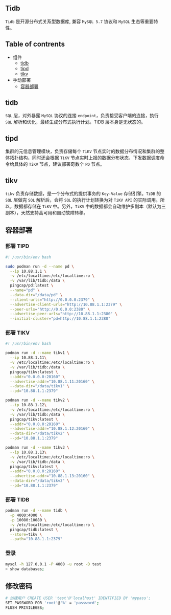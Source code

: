 ## Tidb

`Tidb` 是开源分布式关系型数据库, 兼容 `MySQL 5.7` 协议和 `MySQL` 生态等重要特性。

## Table of contrents
+ 组件
    + [tidb](#tidb)
    + [tipd](#tipd)
    + [tikv](#tikv)
+ 手动部署
    + [容器部署](#容器部署)

## tidb
`SQL` 层，对外暴露 `MySQL` 协议的连接 `endpoint`，负责接受客户端的连接，执行 `SQL` 解析和优化，最终生成分布式执行计划。TiDB 层本身是无状态的。

## tipd
集群的元信息管理模块，负责存储每个 `TiKV` 节点实时的数据分布情况和集群的整体拓扑结构，同时还会根据 `TiKV` 节点实时上报的数据分布状态，下发数据调度命令给具体的 `TiKV` 节点，建议部署奇数个 `PD` 节点。

## tikv
`tikv` 负责存储数据，是一个分布式的提供事务的 `Key-Value` 存储引擎。`TiDB` 的 `SQL` 层做完 `SQL` 解析后，会将 `SQL` 的执行计划转换为对 `TiKV API` 的实际调用。所以，数据都存储在 `TiKV` 中。另外，`TiKV` 中的数据都会自动维护多副本（默认为三副本），天然支持高可用和自动故障转移。


## 容器部署

### 部署 TIPD
```bash
#! /usr/bin/env bash

sudo podman run -d --name pd \
  --ip 10.88.1.1 \
  -v /etc/localtime:/etc/localtime:ro \
  -v /var/lib/tidb:/data \
  pingcap/pd:latest \
  --name="pd" \
  --data-dir="/data/pd" \
  --client-urls="http://0.0.0.0:2379" \
  --advertise-client-urls="http://10.88.1.1:2379" \
  --peer-urls="http://0.0.0.0:2380" \
  --advertise-peer-urls="http://10.88.1.1:2380" \
  --initial-cluster="pd=http://10.88.1.1:2380"
```

### 部署 TIKV
```bash
#! /usr/bin/env bash

podman run -d --name tikv1 \
  --ip 10.88.1.11\
  -v /etc/localtime:/etc/localtime:ro \
  -v /var/lib/tidb:/data \
  pingcap/tikv:latest \
  --addr="0.0.0.0:20160" \
  --advertise-addr="10.88.1.11:20160" \
  --data-dir="/data/tikv1" \
  --pd="10.88.1.1:2379"

podman run -d --name tikv2 \
  --ip 10.88.1.12\
  -v /etc/localtime:/etc/localtime:ro \
  -v /var/lib/tidb:/data \
  pingcap/tikv:latest \
  --addr="0.0.0.0:20160" \
  --advertise-addr="10.88.1.12:20160" \
  --data-dir="/data/tikv2" \
  --pd="10.88.1.1:2379"

podman run -d --name tikv3 \
  --ip 10.88.1.13\
  -v /etc/localtime:/etc/localtime:ro \
  -v /var/lib/tidb:/data \
  pingcap/tikv:latest \
  --addr="0.0.0.0:20160" \
  --advertise-addr="10.88.1.13:20160" \
  --data-dir="/data/tikv3" \
  --pd="10.88.1.1:2379"
```

### 部署 TIDB
```bash
podman run -d --name tidb \
  -p 4000:4000 \
  -p 10080:10080 \
  -v /etc/localtime:/etc/localtime:ro \
  pingcap/tidb:latest \
  --store=tikv \
  --path="10.88.1.1:2379"
```

### 登录
```bash
mysql -h 127.0.0.1 -P 4000 -u root -D test
> show databases;
```

## 修改密码
```bash
# 创建用户 CREATE USER 'test'@'localhost' IDENTIFIED BY 'mypass';
SET PASSWORD FOR 'root'@'%' = 'password';
FLUSH PRIVILEGES;
```